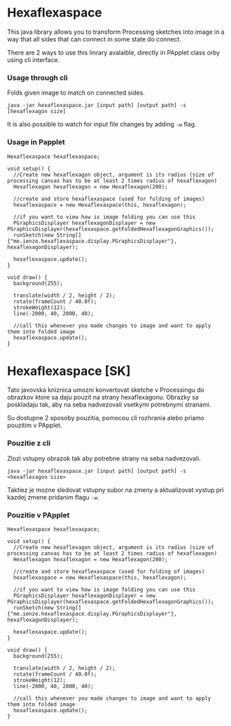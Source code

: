 # Hexaflexaspace

This java library allows you to transform Processing sketches into image in a way that all sides that can connect in some state do connect.

There are 2 ways to use this linrary avalaible, directly in PApplet class orby using cli interface.

### Usage through cli

Folds given image to match on connected sides.

```java -jar hexaflexaspace.jar [input path] [output path] -s [hexaflexagon size]```

It is also possible to watch for input file changes by adding ```-w``` flag.

### Usage in Papplet

```
Hexaflexaspace hexaflexaspace;

void setup() {
  //Create new hexaflexagon object, argument is its radius (size of processing canvas has to be at least 2 times radius of hexaflexagon)
  Hexaflexagon hexaflexagon = new Hexaflexagon(200);

  //create and store hexaflexaspace (used for folding of images)
  hexaflexaspace = new Hexaflexaspace(this, hexaflexagon);
  
  //if you want to view how is image folding you can use this
  PGraphicsDisplayer hexaflexagonDisplayer = new PGraphicsDisplayer(hexaflexaspace.getFoldedHexaflexagonGraphics());
  runSketch(new String[]{"me.ienze.hexaflexaspace.display.PGraphicsDisplayer"}, hexaflexagonDisplayer);

  hexaflexaspace.update();
}

void draw() {
  background(255);
  
  translate(width / 2, height / 2);
  rotate(frameCount / 40.0f);
  strokeWeight(12);
  line(-2000, 40, 2000, 40);
  
  //call this whenever you made changes to image and want to apply them into folded image
  hexaflexaspace.update();
}
```

# Hexaflexaspace [SK]

Tato javovska kniznica umozni konvertovat sketche v Processingu do obrazkov ktore sa daju pouzit na strany hexaflexagonu. Obrazky sa poskladaju tak, aby na seba nadvezovali vsetkymi potrebnymi stranami.

Su dostupne 2 sposoby pouzitia, pomocou cli rozhrania alebo priamo pouzitim v PApplet.

### Pouzitie z cli

Zlozi vstupny obrazok tak aby potrebne strany na seba nadvezovali.

```java -jar hexaflexaspace.jar [input path] [output path] -s <hexaflexagon size>```

Taktiez je mozne sledovat vstupny subor na zmeny a aktualizovat vystup pri kazdej zmene pridanim flagu ```-w```.

### Pouzitie v PApplet

```
Hexaflexaspace hexaflexaspace;

void setup() {
  //Create new hexaflexagon object, argument is its radius (size of processing canvas has to be at least 2 times radius of hexaflexagon)
  Hexaflexagon hexaflexagon = new Hexaflexagon(200);

  //create and store hexaflexaspace (used for folding of images)
  hexaflexaspace = new Hexaflexaspace(this, hexaflexagon);
  
  //if you want to view how is image folding you can use this
  PGraphicsDisplayer hexaflexagonDisplayer = new PGraphicsDisplayer(hexaflexaspace.getFoldedHexaflexagonGraphics());
  runSketch(new String[]{"me.ienze.hexaflexaspace.display.PGraphicsDisplayer"}, hexaflexagonDisplayer);

  hexaflexaspace.update();
}

void draw() {
  background(255);
  
  translate(width / 2, height / 2);
  rotate(frameCount / 40.0f);
  strokeWeight(12);
  line(-2000, 40, 2000, 40);
  
  //call this whenever you made changes to image and want to apply them into folded image
  hexaflexaspace.update();
}
```
